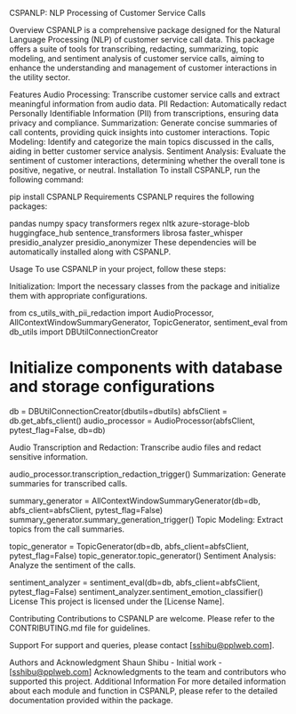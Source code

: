 CSPANLP: NLP Processing of Customer Service Calls

Overview
CSPANLP is a comprehensive package designed for the Natural Language Processing (NLP) of customer service call data. This package offers a suite of tools for transcribing, redacting, summarizing, topic modeling, and sentiment analysis of customer service calls, aiming to enhance the understanding and management of customer interactions in the utility sector.

Features
Audio Processing: Transcribe customer service calls and extract meaningful information from audio data.
PII Redaction: Automatically redact Personally Identifiable Information (PII) from transcriptions, ensuring data privacy and compliance.
Summarization: Generate concise summaries of call contents, providing quick insights into customer interactions.
Topic Modeling: Identify and categorize the main topics discussed in the calls, aiding in better customer service analysis.
Sentiment Analysis: Evaluate the sentiment of customer interactions, determining whether the overall tone is positive, negative, or neutral.
Installation
To install CSPANLP, run the following command:

pip install CSPANLP
Requirements
CSPANLP requires the following packages:

pandas
numpy
spacy
transformers
regex
nltk
azure-storage-blob
huggingface_hub
sentence_transformers
librosa
faster_whisper
presidio_analyzer
presidio_anonymizer
These dependencies will be automatically installed along with CSPANLP.

Usage
To use CSPANLP in your project, follow these steps:

Initialization:
Import the necessary classes from the package and initialize them with appropriate configurations.

from cs_utils_with_pii_redaction import AudioProcessor, AllContextWindowSummaryGenerator, TopicGenerator, sentiment_eval
from db_utils import DBUtilConnectionCreator

# Initialize components with database and storage configurations
db = DBUtilConnectionCreator(dbutils=dbutils)
abfsClient = db.get_abfs_client()
audio_processor = AudioProcessor(abfsClient, pytest_flag=False, db=db)

Audio Transcription and Redaction:
Transcribe audio files and redact sensitive information.

audio_processor.transcription_redaction_trigger()
Summarization:
Generate summaries for transcribed calls.

summary_generator = AllContextWindowSummaryGenerator(db=db, abfs_client=abfsClient, pytest_flag=False)
summary_generator.summary_generation_trigger()
Topic Modeling:
Extract topics from the call summaries.

topic_generator = TopicGenerator(db=db, abfs_client=abfsClient, pytest_flag=False)
topic_generator.topic_generator()
Sentiment Analysis:
Analyze the sentiment of the calls.

sentiment_analyzer = sentiment_eval(db=db, abfs_client=abfsClient, pytest_flag=False)
sentiment_analyzer.sentiment_emotion_classifier()
License
This project is licensed under the [License Name].

Contributing
Contributions to CSPANLP are welcome. Please refer to the CONTRIBUTING.md file for guidelines.

Support
For support and queries, please contact [sshibu@pplweb.com].

Authors and Acknowledgment
Shaun Shibu - Initial work - [sshibu@pplweb.com]
Acknowledgments to the team and contributors who supported this project.
Additional Information
For more detailed information about each module and function in CSPANLP, please refer to the detailed documentation provided within the package.